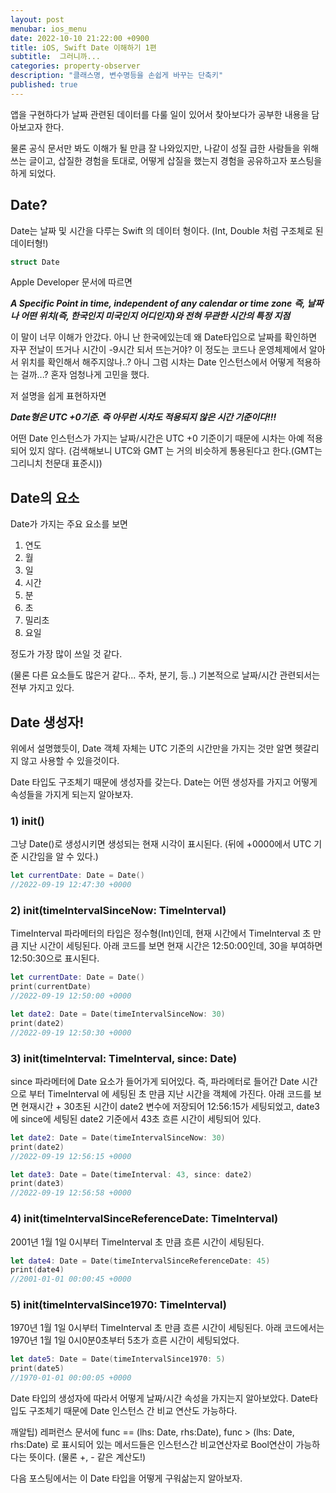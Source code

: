 ```yaml
---
layout: post
menubar: ios_menu
date: 2022-10-10 21:22:00 +0900
title: iOS, Swift Date 이해하기 1편
subtitle:  그러니까...
categories: property-observer
description: "클래스명, 변수명등을 손쉽게 바꾸는 단축키"
published: true
---
```


앱을 구현하다가 날짜 관련된 데이터를 다룰 일이 있어서
찾아보다가 공부한 내용을 담아보고자 한다.

물론 공식 문서만 봐도 이해가 될 만큼 잘 나와있지만, 나같이 성질 급한 사람들을 위해 쓰는 글이고,
삽질한 경험을 토대로, 어떻게 삽질을 했는지 경험을 공유하고자 포스팅을 하게 되었다. 

## Date?

Date는 날짜 및 시간을 다루는 Swift 의 데이터 형이다. (Int, Double 처럼 구조체로 된 데이터형!)

```swift
struct Date
```

Apple Developer 문서에 따르면

***A Specific Point in time, independent of any calendar or time zone***
***즉, 날짜나 어떤 위치(즉, 한국인지 미국인지 어디인지)와 전혀 무관한 시간의 특정 지점***

이 말이 너무 이해가 안갔다. 아니 난 한국에있는데 왜 Date타입으로 날짜를 확인하면 자꾸 전날이 뜨거나
시간이 -9시간 되서 뜨는거야? 이 정도는 코드나 운영체제에서 알아서 위치를 확인해서 해주지않나..?
아니 그럼 시차는 Date 인스턴스에서 어떻게 적용하는 걸까...? 
혼자 엄청나게 고민을 했다.

저 설명을 쉽게 표현하자면

***Date형은 UTC +0기준. 즉 아무런 시차도 적용되지 않은 시간 기준이다!!!***

어떤 Date 인스턴스가 가지는 날짜/시간은 UTC +0 기준이기 때문에 시차는 아예 적용되어 있지 않다.
(검색해보니 UTC와 GMT 는 거의 비슷하게 통용된다고 한다.(GMT는 그리니치 천문대 표준시))

## Date의 요소

Date가 가지는 주요 요소를 보면

1) 연도
2) 월
3) 일
4) 시간
5) 분
6) 초
7) 밀리초
8) 요일

정도가 가장 많이 쓰일 것 같다.

(물론 다른 요소들도 많은거 같다... 주차, 분기, 등..)
기본적으로 날짜/시간 관련되서는 전부 가지고 있다.

## Date 생성자!

위에서 설명했듯이, Date 객체 자체는 UTC 기준의 시간만을 가지는 것만 알면 헷갈리지 않고
사용할 수 있을것이다.

Date 타입도 구조체기 때문에 생성자를 갖는다. Date는 어떤 생성자를 가지고 어떻게 속성들을 가지게 
되는지 알아보자.

### 1) init()
그냥 Date()로 생성시키면 생성되는 현재 시각이 표시된다.
(뒤에 +0000에서 UTC 기준 시간임을 알 수 있다.)

```swift
let currentDate: Date = Date()
//2022-09-19 12:47:30 +0000 
```

### 2) init(timeIntervalSinceNow: TimeInterval)

TimeInterval 파라메터의 타입은 정수형(Int)인데, 현재 시간에서 TimeInterval 초 만큼 지난 시간이 
세팅된다. 아래 코드를 보면 현재 시간은 12:50:00인데, 30을 부여하면 12:50:30으로 표시된다.

```swift
let currentDate: Date = Date()
print(currentDate)
//2022-09-19 12:50:00 +0000

let date2: Date = Date(timeIntervalSinceNow: 30)
print(date2)
//2022-09-19 12:50:30 +0000
```

### 3) init(timeInterval: TimeInterval, since: Date)

since 파라메터에 Date 요소가 들어가게 되어있다. 즉, 파라메터로 들어간 Date 시간으로 부터 TimeInterval 에 세팅된 초 만큼 지난 시간을 객체에 가진다. 
아래 코드를 보면 현재시간 + 30초된 시간이 date2 변수에 저장되어 12:56:15가 세팅되었고,
date3에 since에 세팅된 date2 기준에서 43초 흐른 시간이 세팅되어 있다.

```swift
let date2: Date = Date(timeIntervalSinceNow: 30)
print(date2)
//2022-09-19 12:56:15 +0000

let date3: Date = Date(timeInterval: 43, since: date2)
print(date3)
//2022-09-19 12:56:58 +0000
```

### 4) init(timeIntervalSinceReferenceDate: TimeInterval)

2001년 1월 1일 0시부터 TimeInterval 초 만큼 흐른 시간이 세팅된다.

```swift
let date4: Date = Date(timeIntervalSinceReferenceDate: 45)
print(date4)
//2001-01-01 00:00:45 +0000
```

### 5) init(timeIntervalSince1970: TimeInterval)

1970년 1월 1일 0시부터 TimeInterval 초 만큼 흐른 시간이 세팅된다.
아래 코드에서는 1970년 1월 1일 0시0분0초부터 5초가 흐른 시간이 세팅되었다.

```swift
let date5: Date = Date(timeIntervalSince1970: 5)
print(date5)
//1970-01-01 00:00:05 +0000
```

Date 타입의 생성자에 따라서 어떻게 날짜/시간 속성을 가지는지 알아보았다. 
Date타입도 구조체기 때문에 Date 인스턴스 간 비교 연산도 가능하다.

깨알팁) 레퍼런스 문서에 func == (lhs: Date, rhs:Date), func > (lhs: Date, rhs:Date) 로 표시되어 있는
메서드들은 인스턴스간 비교연산자로 Bool연산이 가능하다는 뜻이다.
(물론 +, - 같은 계산도!) 


다음 포스팅에서는 이 Date 타입을 어떻게 구워삶는지 알아보자.